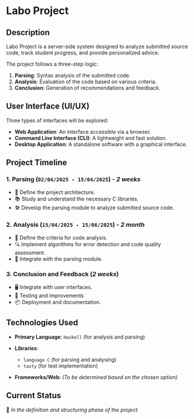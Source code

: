 # Labo Project

## Description
Labo Project is a server-side system designed to analyze submitted source code, track student progress, and provide personalized advice.

The project follows a three-step logic:
1. **Parsing**: Syntax analysis of the submitted code.
2. **Analysis**: Evaluation of the code based on various criteria.
3. **Conclusion**: Generation of recommendations and feedback.

## User Interface (UI/UX)
Three types of interfaces will be explored:
- **Web Application**: An interface accessible via a browser.
- **Command Line Interface (CLI)**: A lightweight and fast solution.
- **Desktop Application**: A standalone software with a graphical interface.

## Project Timeline
### 1. Parsing (`02/04/2025 - 15/04/2025`) - *2 weeks*
- 📌 Define the project architecture.
- 📚 Study and understand the necessary C libraries.
- 🛠 Develop the parsing module to analyze submitted source code.

### 2. Analysis (`15/04/2025 - 15/06/2025`) - *2 month*
- 📝 Define the criteria for code analysis.
- 🔍 Implement algorithms for error detection and code quality assessment.
- 🔗 Integrate with the parsing module.

### 3. Conclusion and Feedback (*2 weeks*)
- 🖥 Integrate with user interfaces.
- 🧪 Testing and improvements
- 📦 Deployment and documentation.

## Technologies Used
- **Primary Language**: `Haskell` (for analysis and parsing)
- **Libraries**: 
  - `language C` (for parsing and analysing)
  - `tasty` (for test implementation)

- **Frameworks/Web**: *(To be determined based on the chosen option)*

## Current Status
🔄 *In the definition and structuring phase of the project.*
